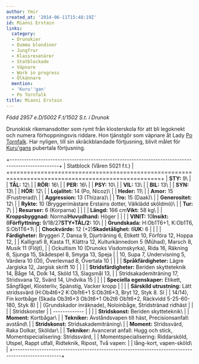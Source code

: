 ```yaml
---
author: Ymir
created_at: '2014-06-11T15:48:19Z'
id: Mianni Erstain
links:
  category:
  - Drunokier
  - Dumma blondiner
  - Jungfrur
  - Klassresenärer
  - Statblockade
  - Väpnare
  - Work in progress
  - Ölkännare
  mention:
  - 'Kuru''gan'
  - Po Tornfalk
title: Mianni Erstain
---
```


*Född 2957 e.D/5002 F.t/1502 S.t. i Drunok*

Drunokisk rikemansdotter som rymt från klosterskola för att bli legoknekt och numera förhoppningsvis
riddare. Hon tjänstgör som väpnare åt Lady [Po Tornfalk]. Har nyligen, till sin skräckblandade
förtjusning, blivit målet för [Kuru'gans] pubertala förtjusning.

+--------------------------------------------------------------------------------------------------+
| Statblock (Våren 5021 f.t.)                                                                      |
+==================================================================================================+
| **STY:** 9\                                                                                      |
| **TÅL:** 12\                                                                                     |
| **RÖR:** 16\                                                                                     |
| **PER:** 16\                                                                                     |
| **PSY:** 10\                                                                                     |
| **VIL:** 13\                                                                                     |
| **BIL:** 13\                                                                                     |
| **SYN:** 13\                                                                                     |
| **HÖR:** 12\                                                                                     |
| **Lojalitet:** 14 (Po, Nicoz)\                                                                   |
| **Heder:** 11\                                                                                   |
| **Amor:** 15 (Frustrerad)\                                                                       |
| **Aggression:** 13 (Thizara)\                                                                    |
| **Tro:** 15 (Daak)\                                                                              |
| **Generositet:** 12\                                                                             |
| **Rykte:** 10 (Bryggerimästare Erstains dotter, Välklädd sköldmö)\                               |
| **Tur:** 7\                                                                                      |
| **Resurser:** 6 (Korparna)                                                                       |
|                                                                                                  |
| **Längd:** 166 cm**Vikt:** 58 kg\                                                                |
| **Kroppsbyggnad:** Normal**Huvudhand:** Höger                                                    |
|                                                                                                  |
| **VINIT:** 10**Insikt:** 8**Förflyttning:** 9/18/27**STY+TÅL/2:** 10\                            |
| **Grundskada:** H:Ob1T6+1, K:Ob1T6, S:Ob1T6+1\                                                   |
| **Chockvärde:** 12 (+2)**Skadetålighet:** 6**UK:** 6                                             |
|                                                                                                  |
| **Färdigheter:** Bryggeri 7, Dansa 9, Djurträning 6, Etikett 10, Förföra 12, Hoppa 12,           |
| Kalligrafi 8, Kasta 11, Klättra 12, Kulturkännedom 5 (Mûhad), Marsch 8, Musik 11 (Flöjt),        |
| Ockultism 10 (Drunoks Visdomskyrka), Rida 16, Räkning 6, Sjunga 15, Skådespel 8, Smyga 13, Speja |
| 10, Supa 7, Undervisning 5, Värdera 10 (Öl), Överlevnad 8, Övertala 10                           |
|                                                                                                  |
| **Språkfärdigheter:** Lägre Jargiska 12, Jargisk skrift 10                                       |
|                                                                                                  |
| **Stridsfärdigheter:** Beriden skytteteknik 14, Båge 14, Dolk 14, Sköld 13, Slagsmål 13,         |
| Stridsakademiträning 17, Stridsvana 12, Svärd 14, Undvika 15                                     |
|                                                                                                  |
| **Speciella egenskaper:** Etikett, Sångfågel, Klosterliv, Spänstig, Vacker kropp                 |
|                                                                                                  |
| **Särskild utrustning:** Lätt stridssvärd (H:Ob4t6+2 K:Ob1t6+1 S:Ob3t6+3, Bryt 12, Styk 8. SI    |
| 14/14), Fin kortbåge (Skada Ob3t6+3 Ob3t6+1 Ob2t6 Ob1t6+2, Räckvidd 5-25-60-180, Styk 8)         |
| (Grundskador inräknade), Noloinbåge, Stridstränad ridhäst                                        |
|                                                                                                  |
| Stridskonster                                                                                    |
| -------------                                                                                    |
|                                                                                                  |
| **Stridskonst:** Beriden skytteteknik\                                                           |
| **Moment:** Kortbågar\                                                                           |
| **Tekniker:** Avståndsvapen till häst, Precisionsanfall: avstånd\                                |
| **Stridskonst:** Stridsakademiträning\                                                           |
| **Moment:** Stridssvärd, Raka Dolkar, Sköldar\                                                   |
| **Tekniker:** Avancerat anfall: Hugg och stick, Momentspecialisering: Stridssvärd,               |
| Momentspecialisering: Riddarsköld, Utspel, Rappt utfall, Ridteknik, Ripost, Två vapen:           |
| lång-kort, vapen-sköld\                                                                          |
+--------------------------------------------------------------------------------------------------+

  [Po Tornfalk]: Po_Tornfalk
  [Kuru'gans]: Kurugan